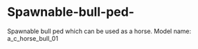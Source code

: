 # Spawnable-bull-ped-
Spawnable bull ped which can be used as a horse. Model name: a_c_horse_bull_01
